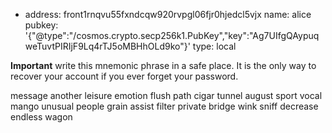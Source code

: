 - address: front1rnqvu55fxndcqw920rvpgl06fjr0hjedcl5vjx
  name: alice
  pubkey: '{"@type":"/cosmos.crypto.secp256k1.PubKey","key":"Ag7UIfgQAypuqweTuvtPIRIjF9Lq4rTJ5oMBHhOLd9ko"}'
  type: local


**Important** write this mnemonic phrase in a safe place.
It is the only way to recover your account if you ever forget your password.

message another leisure emotion flush path cigar tunnel august sport vocal mango unusual people grain assist filter private bridge wink sniff decrease endless wagon
